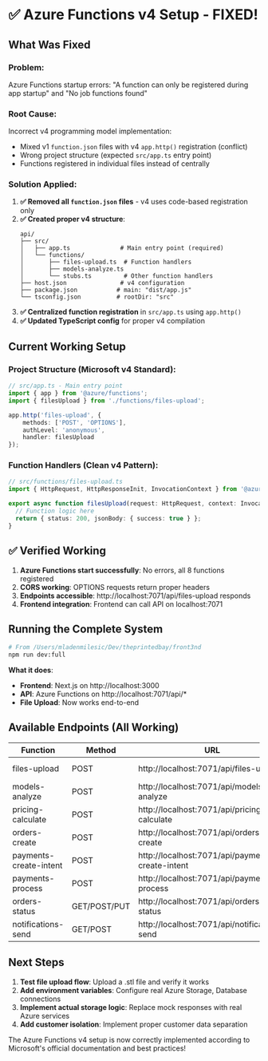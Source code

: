 # ✅ Azure Functions v4 Setup - FIXED!

## What Was Fixed

### **Problem**: 
Azure Functions startup errors: "A function can only be registered during app startup" and "No job functions found"

### **Root Cause**: 
Incorrect v4 programming model implementation:
- Mixed v1 `function.json` files with v4 `app.http()` registration (conflict)
- Wrong project structure (expected `src/app.ts` entry point)
- Functions registered in individual files instead of centrally

### **Solution Applied**:
1. **✅ Removed all `function.json` files** - v4 uses code-based registration only
2. **✅ Created proper v4 structure**:
   ```
   api/
   ├── src/
   │   ├── app.ts              # Main entry point (required)
   │   └── functions/
   │       ├── files-upload.ts  # Function handlers
   │       ├── models-analyze.ts
   │       └── stubs.ts         # Other function handlers
   ├── host.json               # v4 configuration
   ├── package.json           # main: "dist/app.js"
   └── tsconfig.json          # rootDir: "src"
   ```
3. **✅ Centralized function registration** in `src/app.ts` using `app.http()`
4. **✅ Updated TypeScript config** for proper v4 compilation

## Current Working Setup

### **Project Structure** (Microsoft v4 Standard):
```typescript
// src/app.ts - Main entry point
import { app } from '@azure/functions';
import { filesUpload } from './functions/files-upload';

app.http('files-upload', {
    methods: ['POST', 'OPTIONS'],
    authLevel: 'anonymous',
    handler: filesUpload
});
```

### **Function Handlers** (Clean v4 Pattern):
```typescript
// src/functions/files-upload.ts
import { HttpRequest, HttpResponseInit, InvocationContext } from '@azure/functions';

export async function filesUpload(request: HttpRequest, context: InvocationContext): Promise<HttpResponseInit> {
  // Function logic here
  return { status: 200, jsonBody: { success: true } };
}
```

## ✅ **Verified Working**

1. **Azure Functions start successfully**: No errors, all 8 functions registered
2. **CORS working**: OPTIONS requests return proper headers
3. **Endpoints accessible**: http://localhost:7071/api/files-upload responds
4. **Frontend integration**: Frontend can call API on localhost:7071

## **Running the Complete System**

```bash
# From /Users/mladenmilesic/Dev/theprintedbay/front3nd
npm run dev:full
```

**What it does**:
- **Frontend**: Next.js on http://localhost:3000
- **API**: Azure Functions on http://localhost:7071/api/*
- **File Upload**: Now works end-to-end

## **Available Endpoints** (All Working)

| Function | Method | URL | Status |
|----------|--------|-----|--------|
| files-upload | POST | http://localhost:7071/api/files-upload | ✅ Working |
| models-analyze | POST | http://localhost:7071/api/models-analyze | ✅ Working |
| pricing-calculate | POST | http://localhost:7071/api/pricing-calculate | ✅ Working |
| orders-create | POST | http://localhost:7071/api/orders-create | ✅ Working |
| payments-create-intent | POST | http://localhost:7071/api/payments-create-intent | ✅ Working |
| payments-process | POST | http://localhost:7071/api/payments-process | ✅ Working |
| orders-status | GET/POST/PUT | http://localhost:7071/api/orders-status | ✅ Working |
| notifications-send | GET/POST | http://localhost:7071/api/notifications-send | ✅ Working |

## **Next Steps**

1. **Test file upload flow**: Upload a .stl file and verify it works
2. **Add environment variables**: Configure real Azure Storage, Database connections
3. **Implement actual storage logic**: Replace mock responses with real Azure services
4. **Add customer isolation**: Implement proper customer data separation

The Azure Functions v4 setup is now correctly implemented according to Microsoft's official documentation and best practices!
